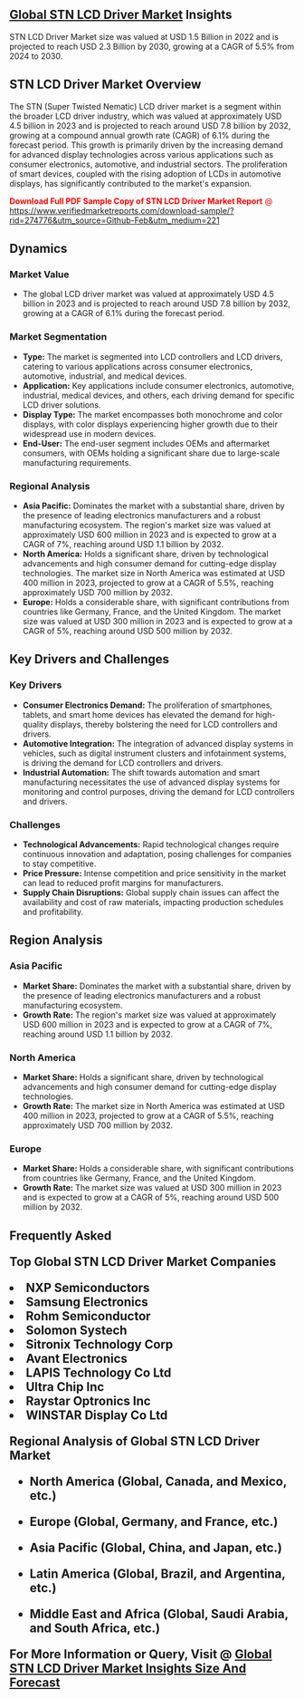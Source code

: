 <h2><a href="https://www.verifiedmarketreports.com/download-sample/?rid=274776&amp;utm_source=Github&amp;utm_medium=221" target="_blank">Global STN LCD Driver Market</a> Insights</h2><p>STN LCD Driver Market size was valued at USD 1.5 Billion in 2022 and is projected to reach USD 2.3 Billion by 2030, growing at a CAGR of 5.5% from 2024 to 2030.</p><p> <h2>STN LCD Driver Market Overview</h2> <p>The STN (Super Twisted Nematic) LCD driver market is a segment within the broader LCD driver industry, which was valued at approximately USD 4.5 billion in 2023 and is projected to reach around USD 7.8 billion by 2032, growing at a compound annual growth rate (CAGR) of 6.1% during the forecast period. This growth is primarily driven by the increasing demand for advanced display technologies across various applications such as consumer electronics, automotive, and industrial sectors. The proliferation of smart devices, coupled with the rising adoption of LCDs in automotive displays, has significantly contributed to the market's expansion. </p> <p><p><span class=""><span style="color: #ff0000;"><strong>Download Full PDF Sample Copy of STN LCD Driver Market Report</strong> @ </span><a href="https://www.verifiedmarketreports.com/download-sample/?rid=274776&amp;utm_source=Github-Feb&amp;utm_medium=221" target="_blank">https://www.verifiedmarketreports.com/download-sample/?rid=274776&amp;utm_source=Github-Feb&amp;utm_medium=221</a></span></p></p> <h2>Dynamics</h2> <h3>Market Value</h3> <ul> <li>The global LCD driver market was valued at approximately USD 4.5 billion in 2023 and is projected to reach around USD 7.8 billion by 2032, growing at a CAGR of 6.1% during the forecast period. </li> </ul> <h3>Market Segmentation</h3> <ul> <li><strong>Type:</strong> The market is segmented into LCD controllers and LCD drivers, catering to various applications across consumer electronics, automotive, industrial, and medical devices. </li> <li><strong>Application:</strong> Key applications include consumer electronics, automotive, industrial, medical devices, and others, each driving demand for specific LCD driver solutions. </li> <li><strong>Display Type:</strong> The market encompasses both monochrome and color displays, with color displays experiencing higher growth due to their widespread use in modern devices. </li> <li><strong>End-User:</strong> The end-user segment includes OEMs and aftermarket consumers, with OEMs holding a significant share due to large-scale manufacturing requirements. </li> </ul> <h3>Regional Analysis</h3> <ul> <li><strong>Asia Pacific:</strong> Dominates the market with a substantial share, driven by the presence of leading electronics manufacturers and a robust manufacturing ecosystem. The region's market size was valued at approximately USD 600 million in 2023 and is expected to grow at a CAGR of 7%, reaching around USD 1.1 billion by 2032. </li> <li><strong>North America:</strong> Holds a significant share, driven by technological advancements and high consumer demand for cutting-edge display technologies. The market size in North America was estimated at USD 400 million in 2023, projected to grow at a CAGR of 5.5%, reaching approximately USD 700 million by 2032. </li> <li><strong>Europe:</strong> Holds a considerable share, with significant contributions from countries like Germany, France, and the United Kingdom. The market size was valued at USD 300 million in 2023 and is expected to grow at a CAGR of 5%, reaching around USD 500 million by 2032. </li> </ul> <h2>Key Drivers and Challenges</h2> <h3>Key Drivers</h3> <ul> <li><strong>Consumer Electronics Demand:</strong> The proliferation of smartphones, tablets, and smart home devices has elevated the demand for high-quality displays, thereby bolstering the need for LCD controllers and drivers. </li> <li><strong>Automotive Integration:</strong> The integration of advanced display systems in vehicles, such as digital instrument clusters and infotainment systems, is driving the demand for LCD controllers and drivers. </li> <li><strong>Industrial Automation:</strong> The shift towards automation and smart manufacturing necessitates the use of advanced display systems for monitoring and control purposes, driving the demand for LCD controllers and drivers. </li> </ul> <h3>Challenges</h3> <ul> <li><strong>Technological Advancements:</strong> Rapid technological changes require continuous innovation and adaptation, posing challenges for companies to stay competitive. </li> <li><strong>Price Pressure:</strong> Intense competition and price sensitivity in the market can lead to reduced profit margins for manufacturers. </li> <li><strong>Supply Chain Disruptions:</strong> Global supply chain issues can affect the availability and cost of raw materials, impacting production schedules and profitability. </li> </ul> <h2>Region Analysis</h2> <h3>Asia Pacific</h3> <ul> <li><strong>Market Share:</strong> Dominates the market with a substantial share, driven by the presence of leading electronics manufacturers and a robust manufacturing ecosystem. </li> <li><strong>Growth Rate:</strong> The region's market size was valued at approximately USD 600 million in 2023 and is expected to grow at a CAGR of 7%, reaching around USD 1.1 billion by 2032. </li> </ul> <h3>North America</h3> <ul> <li><strong>Market Share:</strong> Holds a significant share, driven by technological advancements and high consumer demand for cutting-edge display technologies. </li> <li><strong>Growth Rate:</strong> The market size in North America was estimated at USD 400 million in 2023, projected to grow at a CAGR of 5.5%, reaching approximately USD 700 million by 2032. </li> </ul> <h3>Europe</h3> <ul> <li><strong>Market Share:</strong> Holds a considerable share, with significant contributions from countries like Germany, France, and the United Kingdom. </li> <li><strong>Growth Rate:</strong> The market size was valued at USD 300 million in 2023 and is expected to grow at a CAGR of 5%, reaching around USD 500 million by 2032. </li> </ul> <h2>Frequently Asked</p><p><strong>Top Global STN LCD Driver Market Companies</strong></p><div data-test-id=""><p><li>NXP Semiconductors</li><li> Samsung Electronics</li><li> Rohm Semiconductor</li><li> Solomon Systech</li><li> Sitronix Technology Corp</li><li> Avant Electronics</li><li> LAPIS Technology Co Ltd</li><li> Ultra Chip Inc</li><li> Raystar Optronics Inc</li><li> WINSTAR Display Co Ltd</li></p><div><strong>Regional Analysis of&nbsp;Global STN LCD Driver Market</strong></div><ul><li dir="ltr"><p dir="ltr">North America&nbsp;(Global, Canada, and Mexico, etc.)</p></li><li dir="ltr"><p dir="ltr">Europe (Global, Germany, and France, etc.)</p></li><li dir="ltr"><p dir="ltr">Asia Pacific&nbsp;(Global, China, and Japan, etc.)</p></li><li dir="ltr"><p dir="ltr">Latin America&nbsp;(Global, Brazil, and Argentina, etc.)</p></li><li dir="ltr">Middle East and Africa&nbsp;(Global, Saudi Arabia, and South Africa, etc.)</li></ul><p><strong>For More Information or Query, Visit @&nbsp;</strong><strong><a href="https://www.verifiedmarketreports.com/product/stn-lcd-driver-market/?utm_source=Github&amp;utm_medium=221" target="_blank">Global STN LCD Driver Market Insights Size And Forecast</a></strong></p></div>

